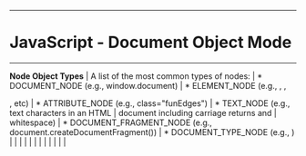 --------------------------------------------------------------------------------
# JavaScript - Document Object Mode
--------------------------------------------------------------------------------
  **Node Object Types**          | A list of the most common types of nodes:
                             |   * DOCUMENT_NODE (e.g., window.document)
                             |   * ELEMENT_NODE (e.g., <body>, <a>, <p>, etc)
                             |   * ATTRIBUTE_NODE (e.g., class="funEdges")
                             |   * TEXT_NODE (e.g., text characters in an HTML
                             |     document including carriage returns and
                             |     whitespace)
                             |   * DOCUMENT_FRAGMENT_NODE (e.g., document.createDocumentFragment())
                             |   * DOCUMENT_TYPE_NODE (e.g., <!DOCTYPE html>)
                             |
                             |
                             |
                             |
                             |
                             |
                             |
                             |
                             |
                             |
                             |
                             |
